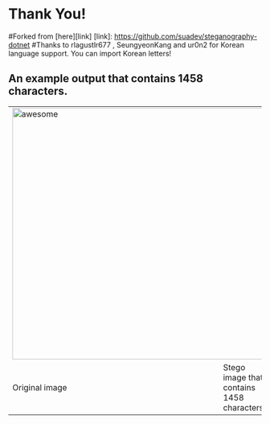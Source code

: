 # Thank You!

#Forked from [here][link] [link]: https://github.com/suadev/steganography-dotnet
#Thanks to rlagustlr677 , SeungyeonKang and ur0n2 for Korean language support. You can import Korean letters!

[link1]: https://github.com/rlagustlr677
[link2]: https://github.com/SeungyeonKang
[link3]: https://github.com/ur0n2
[link4]:https://github.com/rlagustlr677/steganography-dotnet
## An example output that contains 1458 characters. ##

 <table>
   <tr> 
     <td  colspan='2'>
        <img width="500" src="http://1.bp.blogspot.com/_j3RPy6BIF9U/S7Ex_dPQmkI/AAAAAAAAAEA/zDWlpSp0X4I/s1600/masa4.jpg" alt="awesome" />
     </td>
   </tr>
   <tr>
      <td style="width:600px;">Original image</td> <td> Stego image that contains 1458 characters</td>
   </tr>
 </table>


